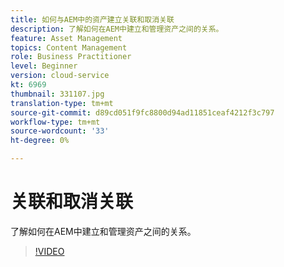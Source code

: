 ```yaml
---
title: 如何与AEM中的资产建立关联和取消关联
description: 了解如何在AEM中建立和管理资产之间的关系。
feature: Asset Management
topics: Content Management
role: Business Practitioner
level: Beginner
version: cloud-service
kt: 6969
thumbnail: 331107.jpg
translation-type: tm+mt
source-git-commit: d89cd051f9fc8800d94ad11851ceaf4212f3c797
workflow-type: tm+mt
source-wordcount: '33'
ht-degree: 0%

---
```



# 关联和取消关联

了解如何在AEM中建立和管理资产之间的关系。

>[!VIDEO](https://video.tv.adobe.com/v/331107/?quality=12&learn=on&hidetitle=true)